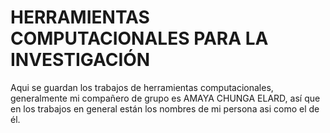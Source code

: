 # HERRAMIENTAS COMPUTACIONALES PARA LA INVESTIGACIÓN
Aqui se guardan los trabajos de herramientas computacionales, generalmente mi compañero de grupo es AMAYA CHUNGA ELARD, así que en los trabajos en general están los nombres de mi persona asi como el de él.
